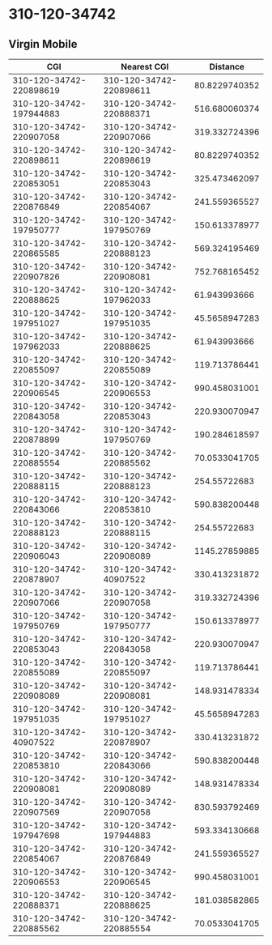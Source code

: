 # 310-120-34742
## Virgin Mobile


| CGI | Nearest CGI | Distance |
|-----|-------------|----------|
| 310-120-34742-220898619 | 310-120-34742-220898611 | 80.8229740352 |
| 310-120-34742-197944883 | 310-120-34742-220888371 | 516.680060374 |
| 310-120-34742-220907058 | 310-120-34742-220907066 | 319.332724396 |
| 310-120-34742-220898611 | 310-120-34742-220898619 | 80.8229740352 |
| 310-120-34742-220853051 | 310-120-34742-220853043 | 325.473462097 |
| 310-120-34742-220876849 | 310-120-34742-220854067 | 241.559365527 |
| 310-120-34742-197950777 | 310-120-34742-197950769 | 150.613378977 |
| 310-120-34742-220865585 | 310-120-34742-220888123 | 569.324195469 |
| 310-120-34742-220907826 | 310-120-34742-220908081 | 752.768165452 |
| 310-120-34742-220888625 | 310-120-34742-197962033 | 61.943993666 |
| 310-120-34742-197951027 | 310-120-34742-197951035 | 45.5658947283 |
| 310-120-34742-197962033 | 310-120-34742-220888625 | 61.943993666 |
| 310-120-34742-220855097 | 310-120-34742-220855089 | 119.713786441 |
| 310-120-34742-220906545 | 310-120-34742-220906553 | 990.458031001 |
| 310-120-34742-220843058 | 310-120-34742-220853043 | 220.930070947 |
| 310-120-34742-220878899 | 310-120-34742-197950769 | 190.284618597 |
| 310-120-34742-220885554 | 310-120-34742-220885562 | 70.0533041705 |
| 310-120-34742-220888115 | 310-120-34742-220888123 | 254.55722683 |
| 310-120-34742-220843066 | 310-120-34742-220853810 | 590.838200448 |
| 310-120-34742-220888123 | 310-120-34742-220888115 | 254.55722683 |
| 310-120-34742-220906043 | 310-120-34742-220908089 | 1145.27859885 |
| 310-120-34742-220878907 | 310-120-34742-40907522 | 330.413231872 |
| 310-120-34742-220907066 | 310-120-34742-220907058 | 319.332724396 |
| 310-120-34742-197950769 | 310-120-34742-197950777 | 150.613378977 |
| 310-120-34742-220853043 | 310-120-34742-220843058 | 220.930070947 |
| 310-120-34742-220855089 | 310-120-34742-220855097 | 119.713786441 |
| 310-120-34742-220908089 | 310-120-34742-220908081 | 148.931478334 |
| 310-120-34742-197951035 | 310-120-34742-197951027 | 45.5658947283 |
| 310-120-34742-40907522 | 310-120-34742-220878907 | 330.413231872 |
| 310-120-34742-220853810 | 310-120-34742-220843066 | 590.838200448 |
| 310-120-34742-220908081 | 310-120-34742-220908089 | 148.931478334 |
| 310-120-34742-220907569 | 310-120-34742-220907058 | 830.593792469 |
| 310-120-34742-197947698 | 310-120-34742-197944883 | 593.334130668 |
| 310-120-34742-220854067 | 310-120-34742-220876849 | 241.559365527 |
| 310-120-34742-220906553 | 310-120-34742-220906545 | 990.458031001 |
| 310-120-34742-220888371 | 310-120-34742-220888625 | 181.038582865 |
| 310-120-34742-220885562 | 310-120-34742-220885554 | 70.0533041705 |
